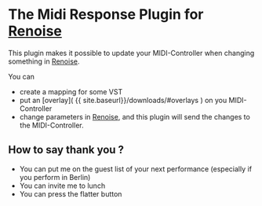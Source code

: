 # The Midi Response Plugin for [Renoise](http://www.renoise.com/)

This plugin makes it possible to update your MIDI-Controller when changing something in
[Renoise](http://www.renoise.com/).

You can

* create a mapping for some VST
* put an [overlay]( {{ site.baseurl}}/downloads/#overlays ) on you MIDI-Controller
* change parameters in  [Renoise](http://www.renoise.com/), and this plugin will send the changes to the MIDI-Controller.


## How to say thank you ?

* You can put me on the guest list of your next performance (especially if you perform in Berlin)
* You can invite me to lunch
* You can press the flatter button
